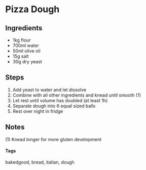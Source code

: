 # Pizza Dough

## Ingredients

* 1kg flour
* 700ml water 
* 50ml olive oil
* 15g salt
* 30g dry yeast 

## Steps

1. Add yeast to water and let dissolve
2. Combine with all other ingredients and knead until smooth (1)
3. Let rest until volume has doubled (at least 1h) 
4. Separate dough into 6 equal sized balls
5. Rest over night in fridge

## Notes 

(1) Knead longer for more gluten development

#### Tags 
bakedgood, bread, italian, dough
